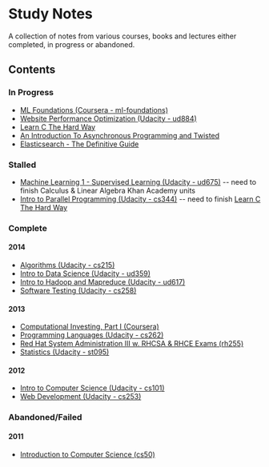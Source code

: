 # Study Notes

A collection of notes from various courses, books and lectures either completed, in progress or abandoned.

## Contents

### In Progress

* [ML Foundations (Coursera - ml-foundations)](./moocs/coursera/ml-foundations)
* [Website Performance Optimization (Udacity - ud884)](./moocs/udacity/ud884-website-performance-optimization)
* [Learn C The Hard Way](./books/learn-c-the-hard-way-book)
* [An Introduction To Asynchronous Programming and Twisted](./tutorials/an-introduction-to-asynch-programming-and-twisted)
* [Elasticsearch - The Definitive Guide](./books/elasticsearch-the-definitive-guide)

### Stalled

* [Machine Learning 1 - Supervised Learning (Udacity - ud675)](./moocs/udacity/ud657-machine-learning-1) -- need to finish Calculus & Linear Algebra Khan Academy units
* [Intro to Parallel Programming (Udacity - cs344)](./moocs/udacity/cs344-intro-to-parallel-programming) -- need to finish [Learn C The Hard Way](./books/learn-c-the-hard-way-book)

### Complete

#### 2014

* [Algorithms (Udacity - cs215)](./moocs/udacity/cs215-algorithms-udacity)
* [Intro to Data Science (Udacity - ud359)](./moocs/udacity/ud359-intro-to-data-science)
* [Intro to Hadoop and Mapreduce (Udacity - ud617)](./moocs/udacity/ud617-intro-to-hadoop-and-mapreduce)
* [Software Testing (Udacity - cs258)](./moocs/udacity/cs258-software-testing)

#### 2013

* [Computational Investing, Part I (Coursera)](./moocs/coursera/computational-investing-part-1-coursera)
* [Programming Languages (Udacity - cs262)](./moocs/udacity/cs262-programming-languages)
* [Red Hat System Administration III w. RHCSA & RHCE Exams (rh255)](./certs/rh255-redhat-system-administrator-3)
* [Statistics (Udacity - st095)](./moocs/udacity/st095-statistics)

#### 2012

* [Intro to Computer Science (Udacity - cs101)](./moocs/udacity/cs101-intro-to-computer-science)
* [Web Development (Udacity - cs253)](./moocs/udacity/cs253-web-development)

### Abandoned/Failed

#### 2011

* [Introduction to Computer Science (cs50)](./cs50-introduction-to-computer-science)
